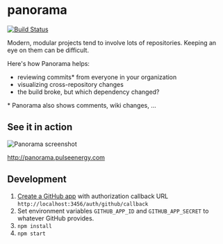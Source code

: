 # panorama
[![Build Status](https://travis-ci.org/wachunga/panorama.svg?branch=master)](https://travis-ci.org/wachunga/panorama)

Modern, modular projects tend to involve lots of repositories. Keeping an eye on them can be difficult.

Here's how Panorama helps:
- reviewing commits* from everyone in your organization
- visualizing cross-repository changes
- the build broke, but which dependency changed?

\* Panorama also shows comments, wiki changes, ...

## See it in action

![Panorama screenshot](https://cloud.githubusercontent.com/assets/438545/10493836/1c48a958-7268-11e5-9e92-7099e76f2052.png)



http://panorama.pulseenergy.com


## Development

 1. [Create a GitHub app](https://github.com/settings/applications/new) with authorization callback URL `http://localhost:3456/auth/github/callback`
 1. Set environment variables `GITHUB_APP_ID` and `GITHUB_APP_SECRET` to whatever GitHub provides.
 1. `npm install`
 1. `npm start`
